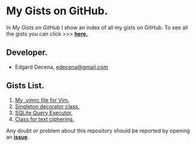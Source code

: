 # My Gists on GitHub.

In *My Gists on GitHub* I show an index of all my gists on GitHub. To see all the gists you can click >>> [**here.**](https://gist.github.com/ejdecena)

## Developer.

* Edgard Decena, edecena@gmail.com

## Gists List.

1. [My .vimrc file for Vim.](https://gist.github.com/ejdecena/9fe76c4e05a1f5c3aef7cb303068b94f)
1. [Singleton decorator class.](https://gist.github.com/ejdecena/c06720e8a617447de4ad3b2b4d2c5fec)
1. [SQLite Query Executor.](https://gist.github.com/ejdecena/ad8c6e570e6b0f444acd6ddd39d285db)
1. [Class for text ciphering.](https://gist.github.com/ejdecena/031fd33e190e421917d00c9df1eafb52)

Any doubt or problem about this repository should be reported by opening an [**issue**](https://github.com/ejdecena/My-Gists-on-GitHub/issues).